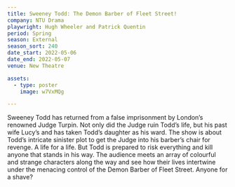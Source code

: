 ```yaml
---
title: Sweeney Todd: The Demon Barber of Fleet Street!
company: NTU Drama
playwright: Hugh Wheeler and Patrick Quentin
period: Spring
season: External
season_sort: 240
date_start: 2022-05-06
date_end: 2022-05-07
venue: New Theatre

assets:
  - type: poster
    image: w7VxMQg

---
```


Sweeney Todd has returned from a false imprisonment by London’s renowned Judge Turpin. Not only did the Judge ruin Todd’s life, but his past wife Lucy’s and has taken Todd’s daughter as his ward. The show is about Todd’s intricate sinister plot to get the Judge into his barber’s chair for revenge. A life for a life. But Todd is prepared to risk everything and kill anyone that stands in his way. The audience meets an array of colourful and strange characters along the way and see how their lives intertwine under the menacing control of the Demon Barber of Fleet Street. Anyone for a shave?

